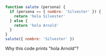 ```javascript
function salute (persona) {
  if (persona == { nombre: 'Silvester' }) {
    return 'hola Silvester'
  } else {
    return 'hola Arnold'
  }
}
salute({ nombre: 'Silvester' })
```
Why this code prints "hola Arnold"?

